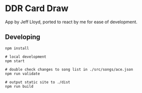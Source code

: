 # DDR Card Draw

App by Jeff Lloyd, ported to react by me for ease of development.

## Developing

```
npm install

# local development
npm start

# double check changes to song list in ./src/songs/ace.json
npm run validate

# output static site to ./dist
npm run build
```
